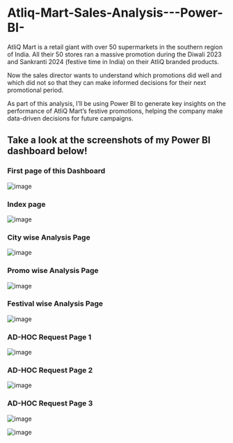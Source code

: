 # Atliq-Mart-Sales-Analysis---Power-BI-

AtliQ Mart is a retail giant with over 50 supermarkets in the southern region of India. All their 50 stores ran a massive promotion during the Diwali 2023 and Sankranti 2024 (festive time in India) on their AtliQ branded products. 

Now the sales director wants to understand which promotions did well and which did not so that they can make informed decisions for their next promotional period.  

As part of this analysis, I’ll be using Power BI to generate key insights on the performance of AtliQ Mart’s festive promotions, helping the company make data-driven decisions for future campaigns.

<h2>Take a look at the screenshots of my Power BI dashboard below!</h2>

<h3>First page of this Dashboard</h3>

![image](https://github.com/user-attachments/assets/661e55b9-bbc3-4b0e-b291-dcd85a5a59d7)

<h3>Index page</h3>

![image](https://github.com/user-attachments/assets/6fcc31d9-fefe-4644-8ec6-45a470ab34d4)

<h3>City wise Analysis Page</h3>

![image](https://github.com/user-attachments/assets/6c7e0d60-3918-4572-a39c-1e3ba98a2675)

<h3>Promo wise Analysis Page</h3>

![image](https://github.com/user-attachments/assets/a192cd13-9b97-43b4-87a5-8fe6d79de863)

<h3>Festival wise Analysis Page</h3>

![image](https://github.com/user-attachments/assets/e555d566-76d5-4e53-8cae-8913d7643a0c)

<h3>AD-HOC Request Page 1 </h3>

![image](https://github.com/user-attachments/assets/78309f14-8835-4ef2-a4f3-d8c4f499143b)

<h3>AD-HOC Request Page 2 </h3>

![image](https://github.com/user-attachments/assets/aa4a01b9-af3b-4d3b-b54e-860910689847)

<h3>AD-HOC Request Page 3 </h3>

![image](https://github.com/user-attachments/assets/2102ee23-b0ad-4732-ab0e-7cc04516621f)




![image](https://github.com/user-attachments/assets/239455f1-11e2-4b81-896c-f0e2d4ea0168)



